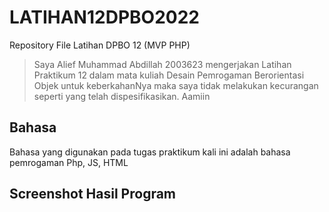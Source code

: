 # LATIHAN12DPBO2022
Repository File Latihan DPBO 12 (MVP PHP)

>Saya Alief Muhammad Abdillah 2003623 mengerjakan Latihan Praktikum 12 dalam mata kuliah Desain Pemrogaman Berorientasi Objek untuk keberkahanNya maka saya tidak melakukan kecurangan seperti yang telah dispesifikasikan. Aamiin

## Bahasa
Bahasa yang digunakan pada tugas praktikum kali ini adalah bahasa pemrogaman Php, JS, HTML

## Screenshot Hasil Program
